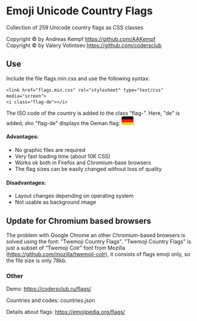 # Emoji Unicode Country Flags

Collection of 259 Unicode country flags as CSS classes 

Copyright &copy; by Andreas Kempf <https://github.com/AAKempf>  
Copyright &copy; by Valery Votintsev <https://github.com/codersclub>

## Use

Include the file flags.min.css and use the following syntax:

```
<link href="flags.min.css" rel="stylesheet" type="text/css" media="screen">
<i class="flag-de"></i>
```

The ISO code of the country is added to the class "flag-".
Here, "de" is added, sho "flag-de" displays the Geman flag: ![de.png](de.png "Germany Flag").

#### Advantages:
- No graphic files are required
- Very fast loading time (about 10K CSS)
- Works ok both in Firefox and Chromium-base browsers
- The flag sizes can be easily changed without loss of quality


#### Disadvantages:
- Layout changes depending on operating system
- Not usable as background image

## Update for Chromium based browsers
The problem with Google Chrome an other Chromium-based browsers is solved
using the font: "Twemoji Country Flags".
"Twemoji Country Flags" is just a subset of “Twemoji Colr” font from Mozilla (<https://github.com/mozilla/twemoji-colr>),
it consists of flags emoji only, so the file size is only 78kb.

### Other

Demo: <https://codersclub.ru/flags/>

Countries and codes: countries.json

Details about flags: <https://emojipedia.org/flags/>

